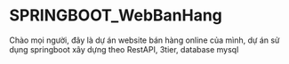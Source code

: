 # SPRINGBOOT_WebBanHang
Chào mọi người, đây là dự án website bán hàng online của mình,
dự án sử dụng springboot xây dựng theo RestAPI, 3tier, database mysql 
